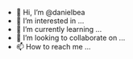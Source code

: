 - 👋 Hi, I’m @danielbea
- 👀 I’m interested in ...
- 🌱 I’m currently learning ...
- 💞️ I’m looking to collaborate on ...
- 📫 How to reach me ...

<!---
danielbea/danielbea is a ✨ special ✨ repository because its `README.md` (this file) appears on your GitHub profile.
You can click the Preview link to take a look at your changes.
--->
